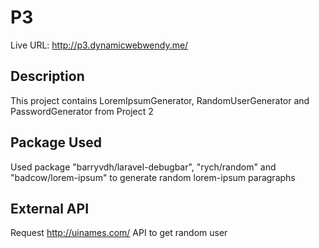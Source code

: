 # P3
Live URL: http://p3.dynamicwebwendy.me/

## Description 
This project contains LoremIpsumGenerator, RandomUserGenerator and PasswordGenerator from Project 2

## Package Used
Used package "barryvdh/laravel-debugbar", "rych/random" and "badcow/lorem-ipsum" to generate random lorem-ipsum paragraphs

## External API
Request http://uinames.com/ API to get random user
